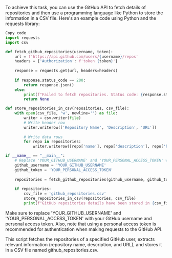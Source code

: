 To achieve this task, you can use the GitHub API to fetch details of repositories and then use a programming language like Python to store the information in a CSV file. Here's an example code using Python and the requests library:

```python
Copy code
import requests
import csv

def fetch_github_repositories(username, token):
    url = f'https://api.github.com/users/{username}/repos'
    headers = {'Authorization': f'token {token}'}
    
    response = requests.get(url, headers=headers)
    
    if response.status_code == 200:
        return response.json()
    else:
        print(f"Failed to fetch repositories. Status code: {response.status_code}")
        return None

def store_repositories_in_csv(repositories, csv_file):
    with open(csv_file, 'w', newline='') as file:
        writer = csv.writer(file)
        # Write header row
        writer.writerow(['Repository Name', 'Description', 'URL'])
        
        # Write data rows
        for repo in repositories:
            writer.writerow([repo['name'], repo['description'], repo['html_url']])

if __name__ == "__main__":
    # Replace 'YOUR_GITHUB_USERNAME' and 'YOUR_PERSONAL_ACCESS_TOKEN' with your GitHub username and personal access token.
    github_username = 'YOUR_GITHUB_USERNAME'
    github_token = 'YOUR_PERSONAL_ACCESS_TOKEN'
    
    repositories = fetch_github_repositories(github_username, github_token)
    
    if repositories:
        csv_file = 'github_repositories.csv'
        store_repositories_in_csv(repositories, csv_file)
        print(f"GitHub repositories details have been stored in {csv_file}")
```
Make sure to replace 'YOUR_GITHUB_USERNAME' and 'YOUR_PERSONAL_ACCESS_TOKEN' with your GitHub username and personal access token. Also, note that using a personal access token is recommended for authentication when making requests to the GitHub API.

This script fetches the repositories of a specified GitHub user, extracts relevant information (repository name, description, and URL), and stores it in a CSV file named github_repositories.csv.